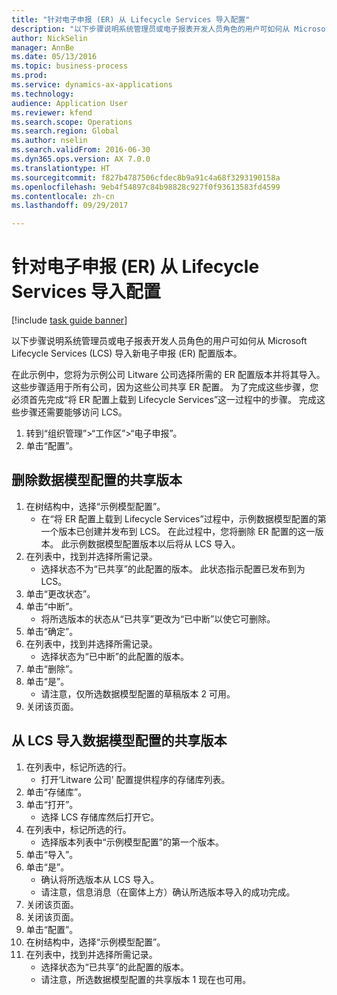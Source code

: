 ```yaml
--- 
title: "针对电子申报 (ER) 从 Lifecycle Services 导入配置"
description: "以下步骤说明系统管理员或电子报表开发人员角色的用户可如何从 Microsoft Lifecycle Services (LCS) 导入新电子申报 (ER) 配置版本。"
author: NickSelin
manager: AnnBe
ms.date: 05/13/2016
ms.topic: business-process
ms.prod: 
ms.service: dynamics-ax-applications
ms.technology: 
audience: Application User
ms.reviewer: kfend
ms.search.scope: Operations
ms.search.region: Global
ms.author: nselin
ms.search.validFrom: 2016-06-30
ms.dyn365.ops.version: AX 7.0.0
ms.translationtype: HT
ms.sourcegitcommit: f827b4787506cfdec8b9a91c4a68f3293190158a
ms.openlocfilehash: 9eb4f54897c84b98828c927f0f93613583fd4599
ms.contentlocale: zh-cn
ms.lasthandoff: 09/29/2017

---
```

# <a name="import-a-configuration-from-lifecycle-services-for-electronic-reporting-er"></a>针对电子申报 (ER) 从 Lifecycle Services 导入配置

[!include [task guide banner](../../includes/task-guide-banner.md)]

以下步骤说明系统管理员或电子报表开发人员角色的用户可如何从 Microsoft Lifecycle Services (LCS) 导入新电子申报 (ER) 配置版本。

在此示例中，您将为示例公司 Litware 公司选择所需的 ER 配置版本并将其导入。这些步骤适用于所有公司，因为这些公司共享 ER 配置。 为了完成这些步骤，您必须首先完成“将 ER 配置上载到 Lifecycle Services”这一过程中的步骤。 完成这些步骤还需要能够访问 LCS。

1. 转到“组织管理”>“工作区”>“电子申报”。
2. 单击“配置”。

## <a name="delete-a-shared-version-of-data-model-configuration"></a>删除数据模型配置的共享版本
1. 在树结构中，选择“示例模型配置”。
    * 在“将 ER 配置上载到 Lifecycle Services”过程中，示例数据模型配置的第一个版本已创建并发布到 LCS。 在此过程中，您将删除 ER 配置的这一版本。 此示例数据模型配置版本以后将从 LCS 导入。  
2. 在列表中，找到并选择所需记录。
    * 选择状态不为“已共享”的此配置的版本。 此状态指示配置已发布到为 LCS。  
3. 单击“更改状态”。
4. 单击“中断”。
    * 将所选版本的状态从“已共享”更改为“已中断”以使它可删除。  
5. 单击“确定”。
6. 在列表中，找到并选择所需记录。
    * 选择状态为“已中断”的此配置的版本。  
7. 单击“删除”。
8. 单击“是”。
    * 请注意，仅所选数据模型配置的草稿版本 2 可用。  
9. 关闭该页面。

## <a name="import-a-shared-version-of-data-model-configuration-from-lcs"></a>从 LCS 导入数据模型配置的共享版本
1. 在列表中，标记所选的行。
    * 打开‘Litware 公司’ 配置提供程序的存储库列表。  
2. 单击“存储库”。
3. 单击“打开”。
    * 选择 LCS 存储库然后打开它。  
4. 在列表中，标记所选的行。
    * 选择版本列表中“示例模型配置”的第一个版本。  
5. 单击“导入”。
6. 单击“是”。
    * 确认将所选版本从 LCS 导入。  
    * 请注意，信息消息（在窗体上方）确认所选版本导入的成功完成。  
7. 关闭该页面。
8. 关闭该页面。
9. 单击“配置”。
10. 在树结构中，选择“示例模型配置”。
11. 在列表中，找到并选择所需记录。
    * 选择状态为“已共享”的此配置的版本。  
    * 请注意，所选数据模型配置的共享版本 1 现在也可用。  


